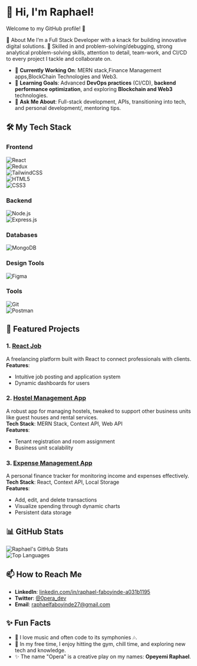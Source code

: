 # 👋 Hi, I'm Raphael!  

Welcome to my GitHub profile! 🚀  



🚀 About Me
I’m a Full Stack Developer with a knack for building innovative digital solutions. 🌟 Skilled in and problem-solving/debugging, strong analytical problem-solving skills, attention to detail, team-work, and CI/CD to every project I tackle and collaborate on.


- 🔭 **Currently Working On**: MERN stack,Finance Management apps,BlockChain Technologies and Web3.  
- 🌱 **Learning Goals**: Advanced **DevOps practices** (CI/CD), **backend performance optimization**, and exploring **Blockchain and Web3** technologies.  
- 💬 **Ask Me About**: Full-stack development, APIs, transitioning into tech, and personal development/, mentoring tips.  



## 🛠️ My Tech Stack  

### **Frontend**  
![React](https://img.shields.io/badge/-React-61DAFB?logo=react&logoColor=white&style=for-the-badge)  
![Redux](https://img.shields.io/badge/-Redux-764ABC?logo=redux&logoColor=white&style=for-the-badge)  
![TailwindCSS](https://img.shields.io/badge/-TailwindCSS-38B2AC?logo=tailwindcss&logoColor=white&style=for-the-badge)  
![HTML5](https://img.shields.io/badge/-HTML5-E34F26?logo=html5&logoColor=white&style=for-the-badge)  
![CSS3](https://img.shields.io/badge/-CSS3-1572B6?logo=css3&logoColor=white&style=for-the-badge)  

### **Backend**  
![Node.js](https://img.shields.io/badge/-Node.js-339933?logo=node.js&logoColor=white&style=for-the-badge)  
![Express.js](https://img.shields.io/badge/-Express.js-000000?logo=express&logoColor=white&style=for-the-badge)  

### **Databases**  
![MongoDB](https://img.shields.io/badge/-MongoDB-47A248?logo=mongodb&logoColor=white&style=for-the-badge)  


### **Design Tools**  
![Figma](https://img.shields.io/badge/-Figma-F24E1E?logo=figma&logoColor=white&style=for-the-badge)  

### **Tools**  
![Git](https://img.shields.io/badge/-Git-F05032?logo=git&logoColor=white&style=for-the-badge)  
![Postman](https://img.shields.io/badge/-Postman-FF6C37?logo=postman&logoColor=white&style=for-the-badge)  



## 🌟 Featured Projects  

### 1. [**React Job**](https://github.com/OperaCode/React_Job.git)  
A freelancing platform built with React to connect professionals with clients.  
**Features**:  
- Intuitive job posting and application system  
- Dynamic dashboards for users  


### 2. [**Hostel Management App**](https://github.com/OperaCode/Hostel-Management-App.git)  
A robust app for managing hostels, tweaked to support other business units like guest houses and rental services.  
**Tech Stack**: MERN Stack, Context API, Web API  
**Features**:  
- Tenant registration and room assignment  
- Business unit scalability  


### 3. [**Expense Management App**](https://github.com/OperaCode/expense-management-app.git)  
A personal finance tracker for monitoring income and expenses effectively.  
**Tech Stack**: React, Context API, Local Storage  
**Features**:  
- Add, edit, and delete transactions  
- Visualize spending through dynamic charts  
- Persistent data storage  



## 📊 GitHub Stats  

![Raphael's GitHub Stats](https://github-readme-stats.vercel.app/api?username=OperaCode&show_icons=true&theme=radical)  
![Top Languages](https://github-readme-stats.vercel.app/api/top-langs/?username=OperaCode&layout=compact&theme=radical)  



## 📫 How to Reach Me  

- **LinkedIn**: [linkedin.com/in/raphael-faboyinde-a031b1195 ](https://www.linkedin.com/in/raphael-faboyinde-a031b1195
)
- **Twitter**: [@0pera_dev](https://x.com/0pera_dev?s=11&t=YUuj0_BWUL2YKEV61u7gzQ)  
- **Email**: raphaelfaboyinde27@gmail.com  



## ✨ Fun Facts  

- 🎼 I love music and often code to its symphonies 🎶.  
- 🚴 In my free time, I enjoy hitting the gym, chill time, and exploring new tech and knowledge.  
- ✨ The name "Opera" is a creative play on my names: **Opeyemi Raphael**.  
